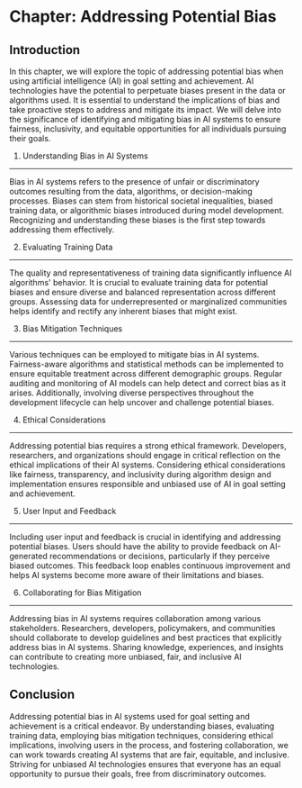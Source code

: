 Chapter: Addressing Potential Bias
==================================

Introduction
------------

In this chapter, we will explore the topic of addressing potential bias when using artificial intelligence (AI) in goal setting and achievement. AI technologies have the potential to perpetuate biases present in the data or algorithms used. It is essential to understand the implications of bias and take proactive steps to address and mitigate its impact. We will delve into the significance of identifying and mitigating bias in AI systems to ensure fairness, inclusivity, and equitable opportunities for all individuals pursuing their goals.

1. Understanding Bias in AI Systems
-----------------------------------

Bias in AI systems refers to the presence of unfair or discriminatory outcomes resulting from the data, algorithms, or decision-making processes. Biases can stem from historical societal inequalities, biased training data, or algorithmic biases introduced during model development. Recognizing and understanding these biases is the first step towards addressing them effectively.

2. Evaluating Training Data
---------------------------

The quality and representativeness of training data significantly influence AI algorithms' behavior. It is crucial to evaluate training data for potential biases and ensure diverse and balanced representation across different groups. Assessing data for underrepresented or marginalized communities helps identify and rectify any inherent biases that might exist.

3. Bias Mitigation Techniques
-----------------------------

Various techniques can be employed to mitigate bias in AI systems. Fairness-aware algorithms and statistical methods can be implemented to ensure equitable treatment across different demographic groups. Regular auditing and monitoring of AI models can help detect and correct bias as it arises. Additionally, involving diverse perspectives throughout the development lifecycle can help uncover and challenge potential biases.

4. Ethical Considerations
-------------------------

Addressing potential bias requires a strong ethical framework. Developers, researchers, and organizations should engage in critical reflection on the ethical implications of their AI systems. Considering ethical considerations like fairness, transparency, and inclusivity during algorithm design and implementation ensures responsible and unbiased use of AI in goal setting and achievement.

5. User Input and Feedback
--------------------------

Including user input and feedback is crucial in identifying and addressing potential biases. Users should have the ability to provide feedback on AI-generated recommendations or decisions, particularly if they perceive biased outcomes. This feedback loop enables continuous improvement and helps AI systems become more aware of their limitations and biases.

6. Collaborating for Bias Mitigation
------------------------------------

Addressing bias in AI systems requires collaboration among various stakeholders. Researchers, developers, policymakers, and communities should collaborate to develop guidelines and best practices that explicitly address bias in AI systems. Sharing knowledge, experiences, and insights can contribute to creating more unbiased, fair, and inclusive AI technologies.

Conclusion
----------

Addressing potential bias in AI systems used for goal setting and achievement is a critical endeavor. By understanding biases, evaluating training data, employing bias mitigation techniques, considering ethical implications, involving users in the process, and fostering collaboration, we can work towards creating AI systems that are fair, equitable, and inclusive. Striving for unbiased AI technologies ensures that everyone has an equal opportunity to pursue their goals, free from discriminatory outcomes.
